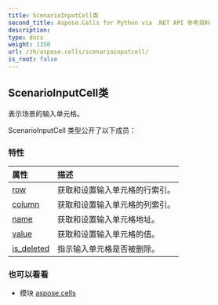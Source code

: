 ```yaml
---
title: ScenarioInputCell类
second_title: Aspose.Cells for Python via .NET API 参考资料
description:
type: docs
weight: 1350
url: /zh/aspose.cells/scenarioinputcell/
is_root: false
---
```

## ScenarioInputCell类
表示场景的输入单元格。



ScenarioInputCell 类型公开了以下成员：

### 特性
|属性|描述|
| :- | :- |
| [row](/cells/python-net/zh/aspose.cells/scenarioinputcell/row) |获取和设置输入单元格的行索引。|
| [column](/cells/python-net/zh/aspose.cells/scenarioinputcell/column) |获取和设置输入单元格的列索引。|
| [name](/cells/python-net/zh/aspose.cells/scenarioinputcell/name) |获取和设置输入单元格地址。|
| [value](/cells/python-net/zh/aspose.cells/scenarioinputcell/value) |获取和设置输入单元格的值。|
| [is_deleted](/cells/python-net/zh/aspose.cells/scenarioinputcell/is_deleted) |指示输入单元格是否被删除。|



### 也可以看看
* 模块 [aspose.cells](..)
